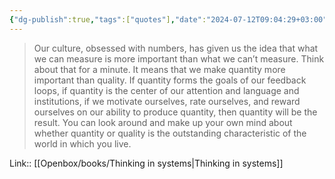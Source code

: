 ```yaml
---
{"dg-publish":true,"tags":["quotes"],"date":"2024-07-12T09:04:29+03:00","title":"Pay Attention to What Is Important, Not Just What Is Quantifiable","modified_at":"2024-09-18T16:24:54+03:00","aliases":"Pay Attention to What Is Important, Not Just What Is Quantifiable","dg-path":"/quotes/202407120904.md","permalink":"/quotes/202407120904/","dgPassFrontmatter":true}
---
```



> Our culture, obsessed with numbers, has given us the idea that what we can measure is more important than what we can’t measure. Think about that for a minute. It means that we make quantity more important than quality. If quantity forms the goals of our feedback loops, if quantity is the center of our attention and language and institutions, if we motivate ourselves, rate ourselves, and reward ourselves on our ability to produce quantity, then quantity will be the result. You can look around and make up your own mind about whether quantity or quality is the outstanding characteristic of the world in which you live.

Link:: [[Openbox/books/Thinking in systems|Thinking in systems]]
